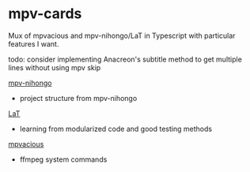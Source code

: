 # mpv-cards

Mux of mpvacious and mpv-nihongo/LaT in Typescript with particular features I want. 

todo:
consider implementing Anacreon's subtitle method to get multiple lines without using mpv skip

[mpv-nihongo](https://github.com/pigoz/mpv-nihongo)
- project structure from mpv-nihongo

[LaT](https://github.com/pigoz/lat)
- learning from modularized code and good testing methods

[mpvacious](https://github.com/Ajatt-Tools/mpvacious)
- ffmpeg system commands
